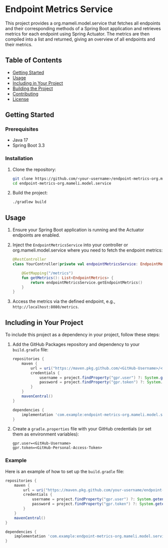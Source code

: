 # Endpoint Metrics Service

This project provides a org.mameli.model.service that fetches all endpoints and their corresponding methods of a Spring Boot application and retrieves metrics for each endpoint using Spring Actuator. The metrics are then compiled into a list and returned, giving an overview of all endpoints and their metrics.

## Table of Contents
- [Getting Started](#getting-started)
- [Usage](#usage)
- [Including in Your Project](#including-in-your-project)
- [Building the Project](#building-the-project)
- [Contributing](#contributing)
- [License](#license)

## Getting Started

### Prerequisites
- Java 17
- Spring Boot 3.3

### Installation

1. Clone the repository:

    ```sh
    git clone https://github.com/<your-username>/endpoint-metrics-org.mameli.model.service.git
    cd endpoint-metrics-org.mameli.model.service
    ```

2. Build the project:

    ```sh
    ./gradlew build
    ```

## Usage

1. Ensure your Spring Boot application is running and the Actuator endpoints are enabled.

2. Inject the `EndpointMetricsService` into your controller or org.mameli.model.service where you need to fetch the endpoint metrics:

    ```kotlin
    @RestController
    class YourController(private val endpointMetricsService: EndpointMetricsService) {

        @GetMapping("/metrics")
        fun getMetrics(): List<EndpointMetrics> {
            return endpointMetricsService.getEndpointMetrics()
        }
    }
    ```

3. Access the metrics via the defined endpoint, e.g., `http://localhost:8080/metrics`.

## Including in Your Project

To include this project as a dependency in your project, follow these steps:

1. Add the GitHub Packages repository and dependency to your `build.gradle` file:

    ```groovy
    repositories {
        maven {
            url = uri("https://maven.pkg.github.com/<GitHub-Username>/<Repository-Name>")
            credentials {
                username = project.findProperty("gpr.user") ?: System.getenv("USERNAME")
                password = project.findProperty("gpr.token") ?: System.getenv("TOKEN")
            }
        }
        mavenCentral()
    }

    dependencies {
        implementation 'com.example:endpoint-metrics-org.mameli.model.service:1.0.0'
    }
    ```

2. Create a `gradle.properties` file with your GitHub credentials (or set them as environment variables):

    ```properties
    gpr.user=<GitHub-Username>
    gpr.token=<GitHub-Personal-Access-Token>
    ```

### Example

Here is an example of how to set up the `build.gradle` file:

```groovy
repositories {
    maven {
        url = uri("https://maven.pkg.github.com/your-username/endpoint-metrics-org.mameli.model.service")
        credentials {
            username = project.findProperty("gpr.user") ?: System.getenv("USERNAME")
            password = project.findProperty("gpr.token") ?: System.getenv("TOKEN")
        }
    }
    mavenCentral()
}

dependencies {
    implementation 'com.example:endpoint-metrics-org.mameli.model.service:1.0.0'
}
